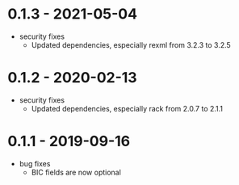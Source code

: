 # 0.1.3 - 2021-05-04
- security fixes
  - Updated dependencies, especially rexml from 3.2.3 to 3.2.5

# 0.1.2 - 2020-02-13
- security fixes
  - Updated dependencies, especially rack from 2.0.7 to 2.1.1

# 0.1.1 - 2019-09-16
- bug fixes
  - BIC fields are now optional
